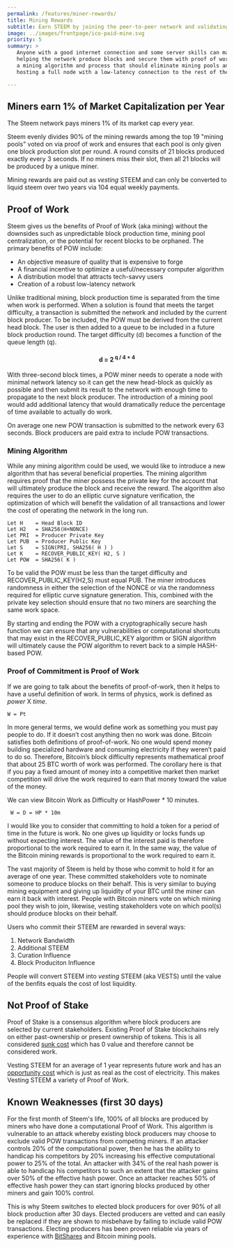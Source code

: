 ```yaml
---
permalink: /features/miner-rewards/
title: Mining Rewards
subtitle: Earn STEEM by joining the peer-to-peer network and validating transactions.
image: ../images/frontpage/ico-paid-mine.svg
priority: 5
summary: >
   Anyone with a good internet connection and some server skills can make money by
   helping the network produce blocks and secure them with proof of work. Steem uses
   a mining algorithm and process that should eliminate mining pools and reward
   hosting a full node with a low-latency connection to the rest of the network.

---
```


## Miners earn 1% of Market Capitalization per Year

The Steem network pays miners 1% of its market cap every year.

Steem evenly divides 90% of the mining rewards among the top 19 "mining pools" voted on via proof of work and ensures that each pool is only given one block
production slot per round.  A round consits of 21 blocks produced exactly every 3 seconds. If no miners miss their slot, then all 21 blocks will be
produced by a unique miner.

Mining rewards are paid out as *vesting* STEEM and can only be converted to liquid steem over two years via 104 equal weekly payments.

## Proof of Work

Steem gives us the benefits of Proof of Work (aka mining) without the downsides such as unpredictable block production time,
mining pool centralization, or the potential for recent blocks to be orphaned. The primary benefits of POW include:

- An objective measure of quality that is expensive to forge
- A financial incentive to optimize a useful/necessary computer algorithm
- A distribution model that attracts tech-savvy users
- Creation of a robust low-latency network

Unlike traditional mining, block production time is separated from the time when work is performed. When a solution is found that meets the target difficulty, a transaction is submitted the network and included by the current block producer. To be included, the POW must be derived from the current head block. The user is then added to a queue to be included in a future block production round. The target difficulty (d) becomes a function of the queue length (q).

<center><b><h4> d = 2<sup> q / 4 + 4</sup> </h4></b></center>

With three-second block times, a POW miner needs to operate a node with minimal network latency so it can get the new head-block as quickly as possible and then
submit its result to the network with enough time to propagate to the next block producer.  The introduction of a mining pool would add additional latency that
would dramatically reduce the percentage of time available to actually do work.

On average one new POW transaction is submitted to the network every 63 seconds. Block producers are paid extra to include POW transactions.

### Mining Algorithm

While any mining algorithm could be used, we would like to introduce a new algorithm that has several beneficial properties. The mining algorithm requires proof that the miner possess the private key for the account that will ultimately produce the block and receive the reward. The algorithm also requires the user to do an elliptic curve signature verification, the optimization of which will benefit the validation of all transactions and lower the cost of operating the network in the long run.

    Let H    = Head Block ID
    Let H2   = SHA256(H+NONCE)
    Let PRI  = Producer Private Key
    Let PUB  = Producer Public Key
    Let S    = SIGN(PRI, SHA256( H ) )
    Let K    = RECOVER_PUBLIC_KEY( H2, S )
    Let POW  = SHA256( K )

To be valid the POW must be less than the target difficulty and RECOVER_PUBLIC_KEY(H2,S) must equal PUB. The miner introduces randomness in either the selection of the NONCE or via the randomness required for elliptic curve signature generation. This, combined with the private key selection should ensure that no two miners are searching the same work space.

By starting and ending the POW with a cryptographically secure hash function we can ensure that any vulnerabilities or computational shortcuts that may exist in the RECOVER_PUBLIC_KEY algorithm or SIGN algorithm will ultimately cause the POW algorithm to revert back to a simple HASH-based POW.

### Proof of Commitment is Proof of Work

If we are going to talk about the benefits of proof-of-work, then it helps to have a useful definition of work. In terms of physics, work is defined as *power* X *time*.

    W = Pt

 In more general terms, we would define work as something you must pay people to do. If it doesn’t cost anything then no work was done. Bitcoin satisfies both definitions of proof-of-work. No one would spend money building specialized hardware and consuming electricity if they weren’t paid to do so. Therefore, Bitcoin’s block difficulty represents mathematical proof that about 25 BTC worth of work was performed. The corollary here is that if you pay a fixed amount of money into a competitive market then market competition will drive the work required to earn that money toward the value of the money.

 We can view Bitcoin Work as Difficulty or HashPower * 10 minutes.

     W = D = HP * 10m

I would like you to consider that committing to hold a token for a period of time in the future is work.
No one gives up liquidity or locks funds up without expecting interest. The value of the interest paid is
therefore proportional to the work required to earn it. In the same way, the value of the Bitcoin mining rewards
is proportional to the work required to earn it.

The vast majority of Steem is held by those who commit to hold it for an average of one year. These committed stakeholders
vote to nominate someone to produce blocks on their behalf.  This is very similar to buying mining equipment and giving up liquidity
of your BTC until the miner can earn it back with interest.  People with Bitcoin miners vote on which mining pool they wish to join,
likewise, vesting stakeholders vote on which pool(s) should produce blocks on their behalf.

Users who commit their STEEM are rewarded in several ways:

  1. Network Bandwidth
  2. Additional STEEM
  3. Curation Influence
  4. Block Produciton Influence

People will convert STEEM into *vesting* STEEM (aka VESTS) until the value of the benfits equals the cost of lost liquidity.

## Not Proof of Stake

Proof of Stake is a consensus algorithm where block producers are selected by current stakeholders. Existing Proof of Stake blockchains
rely on either past-ownership or present ownership of tokens. This is all considered [sunk cost](https://en.wikipedia.org/wiki/Sunk_costs) which
has 0 value and therefore cannot be considered work.  

Vesting STEEM for an average of 1 year represents future work and has an [opportunity cost](https://en.wikipedia.org/wiki/Opportunity_cost) which
is just as real as the cost of electricity. This makes Vesting STEEM a variety of Proof of Work.

## Known Weaknesses (first 30 days)

For the first month of Steem's life, 100% of all blocks are produced by miners who have done a computational Proof of Work. This algorithm is
vulnerable to an attack whereby existing block producers may choose to exclude valid POW transactions from competing miners. If an attacker
controls 20% of the computational power, then he has the ability to handicap his competitors by 20% increasing his effective computational power
to 25% of the total.  An attacker with 34% of the real hash power is able to handicap his competitors to such an extent that the attacker gains over
50% of the effective hash power. Once an attacker reaches 50% of effective hash power they can start ignoring blocks produced by other miners and
gain 100% control.

This is why Steem switches to elected block producers for over 90% of all block production after 30 days. Elected producers are vetted and can easily be replaced
if they are shown to misbehave by failing to include valid POW transactions. Electing producers has been proven reliable via years of experience with
[BitShares](https://bitshares.org) and Bitcoin mining pools.
